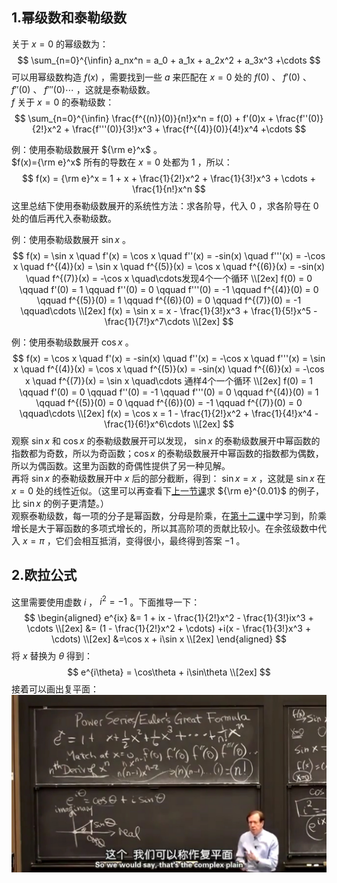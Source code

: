## 1.幂级数和泰勒级数
关于 $x=0$ 的幂级数为：  
$$
\sum_{n=0}^{\infin} a_nx^n = a_0 + a_1x + a_2x^2 + a_3x^3 +\cdots
$$
可以用幂级数构造 $f(x)$ ，需要找到一些 $a$ 来匹配在 $x=0$ 处的 $f(0)$ 、 $f'(0)$ 、 $f''(0)$ 、 $f'''(0)\cdots$ ，这就是泰勒级数。  
$f$ 关于 $x=0$ 的泰勒级数：  
$$
\sum_{n=0}^{\infin} \frac{f^{(n)}(0)}{n!}x^n = f(0) + f'(0)x + \frac{f''(0)}{2!}x^2 + \frac{f'''(0)}{3!}x^3 + \frac{f^{(4)}(0)}{4!}x^4 +\cdots
$$
  
例：使用泰勒级数展开 ${\rm e}^x$ 。  
$f(x)={\rm e}^x$ 所有的导数在 $x=0$ 处都为 $1$ ，所以：  
$$
f(x) = {\rm e}^x = 1 + x + \frac{1}{2!}x^2 + \frac{1}{3!}x^3 + \cdots + \frac{1}{n!}x^n
$$
这里总结下使用泰勒级数展开的系统性方法：求各阶导，代入 $0$ ，求各阶导在 $0$ 处的值后再代入泰勒级数。  
  
例：使用泰勒级数展开 $\sin x$ 。  
$$
f(x) = \sin x \quad f'(x) = \cos x \quad f''(x) = -sin(x) \quad f'''(x) = -\cos x \quad f^{(4)}(x) = \sin x \quad f^{(5)}(x) = \cos x \quad f^{(6)}(x) = -sin(x) \quad f^{(7)}(x) = -\cos x \quad\cdots发现4个一个循环 \\[2ex]
f(0) = 0 \qquad f'(0) = 1 \qquad f''(0) = 0 \qquad f'''(0) = -1 \qquad f^{(4)}(0) = 0 \qquad f^{(5)}(0) = 1 \qquad f^{(6)}(0) = 0 \qquad f^{(7)}(0) = -1 \qquad\cdots \\[2ex]
f(x) = \sin x = x - \frac{1}{3!}x^3 + \frac{1}{5!}x^5 - \frac{1}{7!}x^7\cdots \\[2ex]
$$
  
例：使用泰勒级数展开 $\cos x$ 。  
$$
f(x) = \cos x \quad f'(x) = -sin(x) \quad f''(x) = -\cos x \quad f'''(x) = \sin x \quad f^{(4)}(x) = \cos x \quad f^{(5)}(x) = -sin(x) \quad f^{(6)}(x) = -\cos x \quad f^{(7)}(x) = \sin x \quad\cdots 通样4个一个循环 \\[2ex]
f(0) = 1 \qquad f'(0) = 0 \qquad f''(0) = -1 \qquad f'''(0) = 0 \qquad f^{(4)}(0) = 1 \qquad f^{(5)}(0) = 0 \qquad f^{(6)}(0) = -1 \qquad f^{(7)}(0) = 0 \qquad\cdots \\[2ex]
f(x) = \cos x = 1 - \frac{1}{2!}x^2 + \frac{1}{4!}x^4 -\frac{1}{6!}x^6\cdots \\[2ex]
$$
观察 $\sin x$ 和 $\cos x$ 的泰勒级数展开可以发现， $\sin x$ 的泰勒级数展开中幂函数的指数都为奇数，所以为奇函数；$\cos x$ 的泰勒级数展开中幂函数的指数都为偶数，所以为偶函数。这里为函数的奇偶性提供了另一种见解。  
再将 $\sin x$ 的泰勒级数展开中 $x$ 后的部分截断，得到： $\sin x = x$ ，这就是 $\sin x$ 在 $x=0$ 处的线性近似。（这里可以再查看下[上一节课](../第十三课%20线性近似和牛顿法/第十三课%20线性近似和牛顿法.md)求 ${\rm e}^{0.01}$ 的例子，比 $\sin x$ 的例子更清楚。）  
观察泰勒级数，每一项的分子是幂函数，分母是阶乘，在[第十二课](../第十二课%20增长率和对数图/第十二课%20增长率和对数图.md)中学习到，阶乘增长是大于幂函数的多项式增长的，所以其高阶项的贡献比较小。在余弦级数中代入 $x=\pi$ ，它们会相互抵消，变得很小，最终得到答案 $-1$ 。
  
## 2.欧拉公式
这里需要使用虚数 $i$ ， $i^2=-1$ 。下面推导一下：  
$$
\begin{aligned}
e^{ix} &= 1 + ix - \frac{1}{2!}x^2 - \frac{1}{3!}ix^3 + \cdots \\[2ex]
&= (1 - \frac{1}{2!}x^2 + \cdots) +i(x - \frac{1}{3!}x^3 + \cdots) \\[2ex]
&=\cos x + i\sin x \\[2ex]
\end{aligned}
$$
将 $x$ 替换为 $\theta$ 得到：  
$$
e^{i\theta} = \cos\theta + i\sin\theta \\[2ex]
$$
接着可以画出复平面：  
![](attachments/2欧拉公式（2）.jpg)